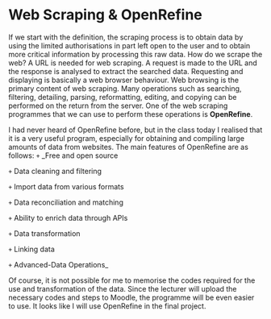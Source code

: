 # Web Scraping & OpenRefine 
If we start with the definition, the scraping process is to obtain data by using the limited authorisations in part left open to the user and to obtain more critical information by processing this raw data. 
How do we scrape the web? A URL is needed for web scraping. A request is made to the URL and the response is analysed to extract the searched data. Requesting and displaying is basically a web browser behaviour. Web browsing is the primary content of web scraping. Many operations such as searching, filtering, detailing, parsing, reformatting, editing, and copying can be performed on the return from the server. One of the web scraping programmes that we can use to perform these operations is **OpenRefine**. 

I had never heard of OpenRefine before, but in the class today I realised that it is a very useful program, especially for obtaining and compiling large amounts of data from websites. The main features of OpenRefine are as follows:
`+` _Free and open source

`+` Data cleaning and filtering

`+` Import data from various formats

`+` Data reconciliation and matching

`+` Ability to enrich data through APIs

`+` Data transformation

`+` Linking data

`+` Advanced-Data Operations_

Of course, it is not possible for me to memorise the codes required for the use and transformation of the data. Since the lecturer will upload the necessary codes and steps to Moodle, the programme will be even easier to use. It looks like I will use OpenRefine in the final project.
